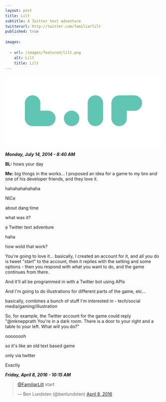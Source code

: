 ```yaml
---
layout: post
title: Lilt
subtitle: A Twitter text adventure
twitterurl: http://twitter.com/familiarlilt
published: true

images:

  - url: /images/featured/lilt.png
    alt: Lilt
    title: Lilt
---
```


<img class="aligncenter" src="/images/lilt/logo.png" alt="lilt" />

***Monday, July 14, 2014 - 8:40 AM***

<p class="wow fadeInUp chat bl" data-wow-offset="60"><span><b>BL:</b> hows your day</span></p>
<p class="wow fadeInUp chat" data-wow-offset="60"><span><b>Me:</b> big things in the works... I proposed an idea for a game to my bro and one of his developer friends, and they love it.</span></p>
<p class="wow fadeInUp chat bl" data-wow-offset="60"><span>hahahahahahaha</span></p>
<p class="wow fadeInUp chat bl" data-wow-offset="60"><span>NICe</span></p>
<p class="wow fadeInUp chat bl" data-wow-offset="60"><span>about dang time</span></p>
<p class="wow fadeInUp chat bl" data-wow-offset="60"><span>what was it?</span></p>
<p class="wow fadeInUp chat" data-wow-offset="60"><span>a Twitter text adventure</span></p>
<p class="wow fadeInUp chat bl" data-wow-offset="60"><span>haha</span></p>
<p class="wow fadeInUp chat bl" data-wow-offset="60"><span>how wold that work?</span></p>
<p class="wow fadeInUp chat" data-wow-offset="60"><span>You're going to love it... basically, I created an account for it, and all you do is tweet "start" to the account, then it replies with the setting and some options - then you respond with what you want to do, and the game continues from there.</span></p>
<p class="wow fadeInUp chat" data-wow-offset="60"><span>And it'll all be programmed in with a Twitter bot using APIs</span></p>
<p class="wow fadeInUp chat" data-wow-offset="60"><span>And I'm going to do illustrations for different parts of the game, etc...</span></p>
<p class="wow fadeInUp chat" data-wow-offset="60"><span>basically, combines a bunch of stuff I'm interested in - tech/social media/gaming/illustration</span></p>
<p class="wow fadeInUp chat" data-wow-offset="60"><span>So, for example, the Twitter account for the game could reply "@mknepprath You're in a dark room. There is a door to your right and a table to your left. What will you do?"</span></p>
<p class="wow fadeInUp chat bl" data-wow-offset="60"><span>oooooooh</span></p>
<p class="wow fadeInUp chat bl" data-wow-offset="60"><span>so it's like an old text based game</span></p>
<p class="wow fadeInUp chat bl" data-wow-offset="60"><span>only via twitter</span></p>
<p class="wow fadeInUp chat" data-wow-offset="60"><span>Exactly</span></p>

***Friday, April 8, 2016 - 10:15 AM***

<blockquote class="twitter-tweet" data-lang="en"><p lang="en" dir="ltr"><a href="https://twitter.com/FamiliarLilt">@FamiliarLilt</a> start</p>&mdash; Ben Lundsten (@benlundsten) <a href="https://twitter.com/benlundsten/status/718457134485082114">April 8, 2016</a></blockquote>
